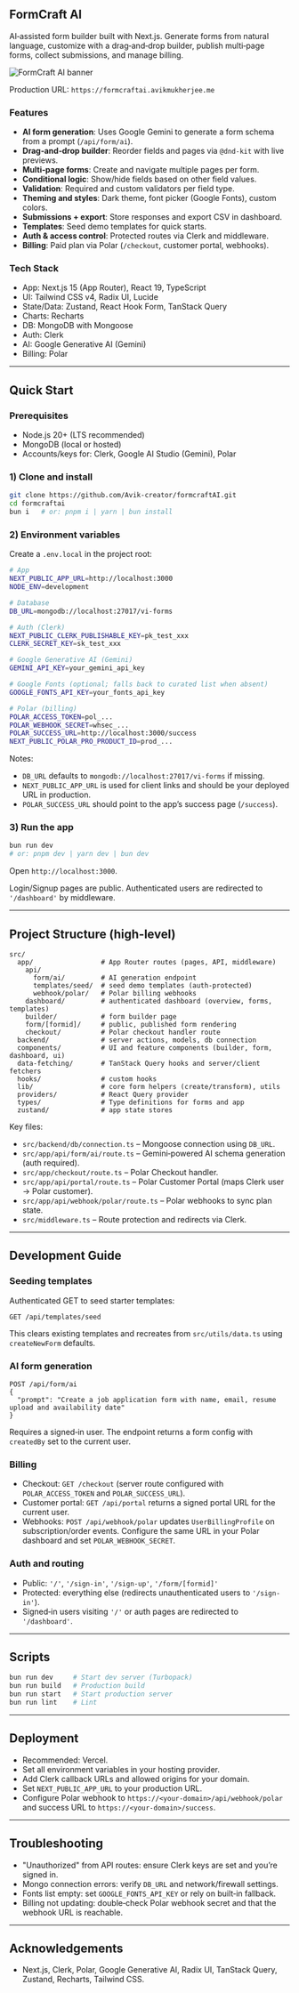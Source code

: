## FormCraft AI

AI‑assisted form builder built with Next.js. Generate forms from natural language, customize with a drag‑and‑drop builder, publish multi‑page forms, collect submissions, and manage billing.


![FormCraft AI banner](https://formcraftai.avikmukherjee.me/og-image.png)



Production URL: `https://formcraftai.avikmukherjee.me`

### Features
- **AI form generation**: Uses Google Gemini to generate a form schema from a prompt (`/api/form/ai`).
- **Drag‑and‑drop builder**: Reorder fields and pages via `@dnd-kit` with live previews.
- **Multi‑page forms**: Create and navigate multiple pages per form.
- **Conditional logic**: Show/hide fields based on other field values.
- **Validation**: Required and custom validators per field type.
- **Theming and styles**: Dark theme, font picker (Google Fonts), custom colors.
- **Submissions + export**: Store responses and export CSV in dashboard.
- **Templates**: Seed demo templates for quick starts.
- **Auth & access control**: Protected routes via Clerk and middleware.
- **Billing**: Paid plan via Polar (`/checkout`, customer portal, webhooks).

### Tech Stack
- App: Next.js 15 (App Router), React 19, TypeScript
- UI: Tailwind CSS v4, Radix UI, Lucide
- State/Data: Zustand, React Hook Form, TanStack Query
- Charts: Recharts
- DB: MongoDB with Mongoose
- Auth: Clerk
- AI: Google Generative AI (Gemini)
- Billing: Polar

---

## Quick Start

### Prerequisites
- Node.js 20+ (LTS recommended)
- MongoDB (local or hosted)
- Accounts/keys for: Clerk, Google AI Studio (Gemini), Polar

### 1) Clone and install
```bash
git clone https://github.com/Avik-creator/formcraftAI.git
cd formcraftai
bun i   # or: pnpm i | yarn | bun install
```

### 2) Environment variables
Create a `.env.local` in the project root:

```bash
# App
NEXT_PUBLIC_APP_URL=http://localhost:3000
NODE_ENV=development

# Database
DB_URL=mongodb://localhost:27017/vi-forms

# Auth (Clerk)
NEXT_PUBLIC_CLERK_PUBLISHABLE_KEY=pk_test_xxx
CLERK_SECRET_KEY=sk_test_xxx

# Google Generative AI (Gemini)
GEMINI_API_KEY=your_gemini_api_key

# Google Fonts (optional; falls back to curated list when absent)
GOOGLE_FONTS_API_KEY=your_fonts_api_key

# Polar (billing)
POLAR_ACCESS_TOKEN=pol_...
POLAR_WEBHOOK_SECRET=whsec_...
POLAR_SUCCESS_URL=http://localhost:3000/success
NEXT_PUBLIC_POLAR_PRO_PRODUCT_ID=prod_...
```

Notes:
- `DB_URL` defaults to `mongodb://localhost:27017/vi-forms` if missing.
- `NEXT_PUBLIC_APP_URL` is used for client links and should be your deployed URL in production.
- `POLAR_SUCCESS_URL` should point to the app’s success page (`/success`).

### 3) Run the app
```bash
bun run dev
# or: pnpm dev | yarn dev | bun dev
```
Open `http://localhost:3000`.

Login/Signup pages are public. Authenticated users are redirected to `'/dashboard'` by middleware.

---

## Project Structure (high‑level)

```text
src/
  app/                 # App Router routes (pages, API, middleware)
    api/
      form/ai/         # AI generation endpoint
      templates/seed/  # seed demo templates (auth‑protected)
      webhook/polar/   # Polar billing webhooks
    dashboard/         # authenticated dashboard (overview, forms, templates)
    builder/           # form builder page
    form/[formid]/     # public, published form rendering
    checkout/          # Polar checkout handler route
  backend/             # server actions, models, db connection
  components/          # UI and feature components (builder, form, dashboard, ui)
  data-fetching/       # TanStack Query hooks and server/client fetchers
  hooks/               # custom hooks
  lib/                 # core form helpers (create/transform), utils
  providers/           # React Query provider
  types/               # Type definitions for forms and app
  zustand/             # app state stores
```

Key files:
- `src/backend/db/connection.ts` – Mongoose connection using `DB_URL`.
- `src/app/api/form/ai/route.ts` – Gemini‑powered AI schema generation (auth required).
- `src/app/checkout/route.ts` – Polar Checkout handler.
- `src/app/api/portal/route.ts` – Polar Customer Portal (maps Clerk user → Polar customer).
- `src/app/api/webhook/polar/route.ts` – Polar webhooks to sync plan state.
- `src/middleware.ts` – Route protection and redirects via Clerk.

---

## Development Guide

### Seeding templates
Authenticated GET to seed starter templates:
```
GET /api/templates/seed
```
This clears existing templates and recreates from `src/utils/data.ts` using `createNewForm` defaults.

### AI form generation
```
POST /api/form/ai
{
  "prompt": "Create a job application form with name, email, resume upload and availability date"
}
```
Requires a signed‑in user. The endpoint returns a form config with `createdBy` set to the current user.

### Billing
- Checkout: `GET /checkout` (server route configured with `POLAR_ACCESS_TOKEN` and `POLAR_SUCCESS_URL`).
- Customer portal: `GET /api/portal` returns a signed portal URL for the current user.
- Webhooks: `POST /api/webhook/polar` updates `UserBillingProfile` on subscription/order events. Configure the same URL in your Polar dashboard and set `POLAR_WEBHOOK_SECRET`.

### Auth and routing
- Public: `'/'`, `'/sign-in'`, `'/sign-up'`, `'/form/[formid]'`
- Protected: everything else (redirects unauthenticated users to `'/sign-in'`).
- Signed‑in users visiting `'/'` or auth pages are redirected to `'/dashboard'`.

---

## Scripts
```bash
bun run dev     # Start dev server (Turbopack)
bun run build   # Production build
bun run start   # Start production server
bun run lint    # Lint
```

---

## Deployment
- Recommended: Vercel.
- Set all environment variables in your hosting provider.
- Add Clerk callback URLs and allowed origins for your domain.
- Set `NEXT_PUBLIC_APP_URL` to your production URL.
- Configure Polar webhook to `https://<your-domain>/api/webhook/polar` and success URL to `https://<your-domain>/success`.

---

## Troubleshooting
- "Unauthorized" from API routes: ensure Clerk keys are set and you’re signed in.
- Mongo connection errors: verify `DB_URL` and network/firewall settings.
- Fonts list empty: set `GOOGLE_FONTS_API_KEY` or rely on built‑in fallback.
- Billing not updating: double‑check Polar webhook secret and that the webhook URL is reachable.

---

## Acknowledgements
- Next.js, Clerk, Polar, Google Generative AI, Radix UI, TanStack Query, Zustand, Recharts, Tailwind CSS.

